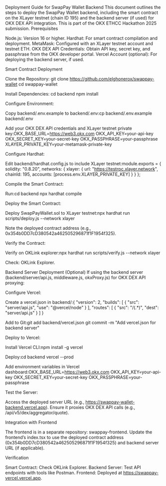 Deployment Guide for SwapPay Wallet Backend
This document outlines the steps to deploy the SwapPay Wallet backend, including the smart contract on the XLayer testnet (chain ID 195) and the backend server (if used) for OKX DEX API integration. This is part of the OKX ETHCC Hackathon 2025 submission.
Prerequisites

Node.js: Version 16 or higher.
Hardhat: For smart contract compilation and deployment.
MetaMask: Configured with an XLayer testnet account and testnet ETH.
OKX DEX API Credentials: Obtain API key, secret key, and passphrase from the OKX developer portal.
Vercel Account (optional): For deploying the backend server, if used.

Smart Contract Deployment

Clone the Repository:
git clone https://github.com/elghonerox/swappay-wallet
cd swappay-wallet


Install Dependencies:
cd backend
npm install


Configure Environment:

Copy backend/.env.example to backend/.env:cp backend/.env.example backend/.env


Add your OKX DEX API credentials and XLayer testnet private key:OKX_BASE_URL=https://web3.okx.com
OKX_API_KEY=your-api-key
OKX_SECRET_KEY=your-secret-key
OKX_PASSPHRASE=your-passphrase
XLAYER_PRIVATE_KEY=your-metamask-private-key




Configure Hardhat:

Edit backend/hardhat.config.js to include XLayer testnet:module.exports = {
  solidity: "0.8.20",
  networks: {
    xlayer: {
      url: "https://testrpc.xlayer.network",
      chainId: 195,
      accounts: [process.env.XLAYER_PRIVATE_KEY]
    }
  }
};




Compile the Smart Contract:

Run:cd backend
npx hardhat compile




Deploy the Smart Contract:

Deploy SwapPayWallet.sol to XLayer testnet:npx hardhat run scripts/deploy.js --network xlayer


Note the deployed contract address (e.g., 0x354b0DD7cD380542a462505296871f1F1954f325).


Verify the Contract:

Verify on OKLink explorer:npx hardhat run scripts/verify.js --network xlayer


Check: OKLink Explorer.



Backend Server Deployment (Optional)
If using the backend server (backend/server/api.js, middleware.js, okxProxy.js) for OKX DEX API proxying:

Configure Vercel:

Create a vercel.json in backend/:{
  "version": 2,
  "builds": [
    {
      "src": "server/api.js",
      "use": "@vercel/node"
    }
  ],
  "routes": [
    {
      "src": "/(.*)",
      "dest": "server/api.js"
    }
  ]
}


Add to Git:git add backend/vercel.json
git commit -m "Add vercel.json for backend server"




Deploy to Vercel:

Install Vercel CLI:npm install -g vercel


Deploy:cd backend
vercel --prod


Add environment variables in Vercel dashboard:OKX_BASE_URL=https://web3.okx.com
OKX_API_KEY=your-api-key
OKX_SECRET_KEY=your-secret-key
OKX_PASSPHRASE=your-passphrase




Test the Server:

Access the deployed server URL (e.g., https://swappay-wallet-backend.vercel.app).
Ensure it proxies OKX DEX API calls (e.g., /api/v5/dex/aggregator/quote).



Integration with Frontend

The frontend is in a separate repository: swappay-frontend.
Update the frontend’s index.tsx to use the deployed contract address (0x354b0DD7cD380542a462505296871f1F1954f325) and backend server URL (if applicable).

Verification

Smart Contract: Check OKLink Explorer.
Backend Server: Test API endpoints with tools like Postman.
Frontend: Deployed at https://swappay-vercel.vercel.app.
